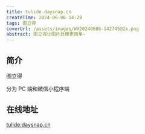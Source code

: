 ```yaml
---
title: tulide.daysnap.cn
createTime: 2024-06-06 14:28
tags: 图立得
coverUrl: /assets/images/WX20240606-142745@2x.png
abstract: 图立得让图片处理更简单~
---
```


## 简介

图立得

分为 PC 端和微信小程序端

## 在线地址

[tulide.daysnap.cn](http://tulide.daysnap.cn/)
